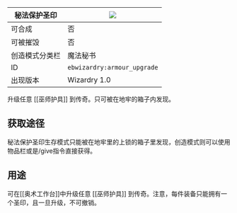 | 秘法保护圣印 |![](https://github.com/Electroblob77/Wizardry/blob/1.12.2/src/main/resources/assets/ebwizardry/textures/items/armour_upgrade.png)|
|---|---|
| 可合成 | 否 |
| 可被摧毁 | 否 |
| 创造模式分类栏 | 魔法秘书 |
| ID | `ebwizardry:armour_upgrade` |
| 出现版本 | Wizardry 1.0 |

升级任意 [[巫师护具]] 到传奇。只可被在地牢的箱子内发现。

## 获取途径
秘法保护圣印生存模式只能被在地牢里的上锁的箱子里发现，创造模式则可以使用物品栏或是/give指令直接获得。

## 用途
可在[[奥术工作台]]中升级任意 [[巫师护具]] 到传奇。注意，每件装备只能拥有一个圣印，且一旦升级，不可撤销。
